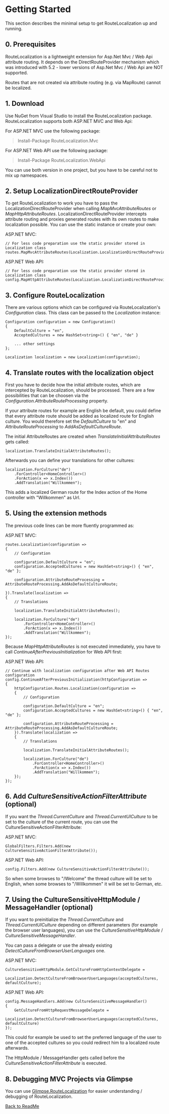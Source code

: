 # Getting Started

This section describes the minimal setup to get RouteLocalization up and running.

## 0. Prerequisites

RouteLocalization is a lightweight extension for Asp.Net Mvc / Web Api attribute routing. It depends on the DirectRouteProvider mechanism which was introduced with 5.2 - lower versions of Asp.Net Mvc / Web Api are NOT supported.

Routes that are not created via attribute routing (e.g. via MapRoute) cannot be localized.

## 1. Download

Use NuGet from Visual Studio to install the RouteLocalization package. RouteLocalization supports both ASP.NET MVC and Web Api:

For ASP.NET MVC use the following package:

> Install-Package RouteLocalization.Mvc

For ASP.NET Web API use the following package:

> Install-Package RouteLocalization.WebApi

You can use both version in one project, but you have to be careful not to mix up namespaces.

## 2. Setup LocalizationDirectRouteProvider

To get RouteLocalization to work you have to pass the LocalizationDirectRouteProvider when calling *MapMvcAttributeRoutes* or *MapHttpAttributeRoutes*. LocalizationDirectRouteProvider intercepts attribute routing and proxies generated routes with its own routes to make localization possible. You can use the static instance or create your own:

ASP.NET MVC:

    // For less code preparation use the static provider stored in Localization class
    routes.MapMvcAttributeRoutes(Localization.LocalizationDirectRouteProvider);

ASP.NET Web API:

    // For less code preparation use the static provider stored in Localization class
    config.MapHttpAttributeRoutes(Localization.LocalizationDirectRouteProvider);

## 3. Configure RouteLocalization

There are various options which can be configured via RouteLocalization's *Configuration* class. This class can be passed to the *Localization* instance:

    Configuration configuration = new Configuration()
    {
        DefaultCulture = "en",
        AcceptedCultures = new HashSet<string>() { "en", "de" }

        ... other settings
    };

    Localization localization = new Localization(configuration);

## 4. Translate routes with the localization object

First you have to decide how the initial attribute routes, which are intercepted by RouteLocalization, should be processed. There are a few possibilities that can be choosen via the *Configuration.AttributeRouteProcessing* property.

If your attribute routes for example are English be default, you could define that every attribute route should be added as localized route for English culture. You would therefore set the *DefaultCulture* to "en" and *AttributeRouteProcessing* to *AddAsDefaultCultureRoute*.

The initial AttributeRoutes are created when *TranslateInitialAttributeRoutes* gets called:

    localization.TranslateInitialAttributeRoutes();

Afterwards you can define your translations for other cultures:

    localization.ForCulture("de")
        .ForController<HomeController>()
        .ForAction(x => x.Index())
        .AddTranslation("Willkommen");

This adds a localized German route for the Index action of the Home controller with "Willkommen" as Url.

## 5. Using the extension methods

The previous code lines can be more fluently programmed as:

ASP.NET MVC:

    routes.Localization(configuration =>
    {
        // Configuration

        configuration.DefaultCulture = "en";
        configuration.AcceptedCultures = new HashSet<string>() { "en", "de" };

        configuration.AttributeRouteProcessing = AttributeRouteProcessing.AddAsDefaultCultureRoute;

    }).Translate(localization =>
    {
        // Translations

        localization.TranslateInitialAttributeRoutes();

        localization.ForCulture("de")
            .ForController<HomeController>()
            .ForAction(x => x.Index())
            .AddTranslation("Willkommen");
    });

Because *MapHttpAttributeRoutes* is not executed immediately, you have to call *ContinueAfterPreviousInitialization* for Web API first:

ASP.NET Web API:

    // Continue with localization configuration after Web API Routes configuration
    config.ContinueAfterPreviousInitialization(httpConfiguration =>
    {
        httpConfiguration.Routes.Localization(configuration =>
        {
            // Configuration

            configuration.DefaultCulture = "en";
            configuration.AcceptedCultures = new HashSet<string>() { "en", "de" };

            configuration.AttributeRouteProcessing = AttributeRouteProcessing.AddAsDefaultCultureRoute;
        }).Translate(localization =>
        {
            // Translations

            localization.TranslateInitialAttributeRoutes();

            localization.ForCulture("de")
                .ForController<HomeController>()
                .ForAction(x => x.Index())
                .AddTranslation("Willkommen");
        });
    });

## 6. Add *CultureSensitiveActionFilterAttribute* (optional)

If you want the *Thread.CurrentCulture* and *Thread.CurrentUICulture* to be set to the culture of the current route, you can use the CultureSensitiveActionFilterAttribute:

ASP.NET MVC:

    GlobalFilters.Filters.Add(new CultureSensitiveActionFilterAttribute());

ASP.NET Web API:

    config.Filters.Add(new CultureSensitiveActionFilterAttribute());

So when some browses to "/Welcome" the thread culture will be set to English, when some browses to "/Willkommen" it will be set to German, etc.

## 7. Using the CultureSensitiveHttpModule / MessageHandler (optional)

If you want to preinitialize the *Thread.CurrentCulture* and *Thread.CurrentUICulture* depending on different parameters (for example the browser user languages), you can use the *CultureSensitiveHttpModule* / *CultureSensitiveMessageHandler*.

You can pass a delegate or use the already existing *DetectCultureFromBrowserUserLanguages* one.

ASP.NET MVC:

    CultureSensitiveHttpModule.GetCultureFromHttpContextDelegate =
        Localization.DetectCultureFromBrowserUserLanguages(acceptedCultures, defaultCulture);

ASP.NET Web API:

    config.MessageHandlers.Add(new CultureSensitiveMessageHandler()
    {
        GetCultureFromHttpRequestMessageDelegate =
            Localization.DetectCultureFromBrowserUserLanguages(acceptedCultures, defaultCulture)
    });

This could for example be used to set the preferred language of the user to one of the accepted cultures so you could redirect him to a localized route afterwards.

The HttpModule / MessageHandler gets called before the *CultureSensitiveActionFilterAttribute* is executed.

## 8. Debugging MVC Projects via Glimpse

You can use [Glimpse.RouteLocalization](https://github.com/Dresel/Glimpse.RouteLocalization) for easier understanding / debugging of RouteLocalization.

[Back to ReadMe](../README.md)
